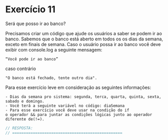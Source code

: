 

# Exercício 11

Será que posso ir ao banco?

Precisamos criar um código que ajude os usuários a saber se podem ir ao banco. Sabemos que o banco está aberto em todos os os dias da semana, exceto em  finais de semana. Caso o usuário possa ir ao banco você deve exibir com console.log a seguinte mensagem: 

    “Você pode ir ao banco” 
    
caso contrário 

    "O banco está fechado, tente outro dia".

Para esse exercício leve em consideração as seguintes informações:

    - Dias da semana pro sistema: segunda, terca, quarta, quinta, sexta, sabado e domingo.
    - Você terá a seguinte variável no código: diaSemana
    - Para esse exercício você deve usar na condição do if 
    o operador && para juntar as condições lógicas junto ao operador diferente de(!=).

```javascript
// RESPOSTA:
// ================================================



```